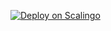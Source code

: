 [![Deploy on Scalingo](https://cdn.scalingo.com/deploy/button.svg)](https://dashboard.scalingo.com/create/app?source=https://github.com/aacade/scc#main)
